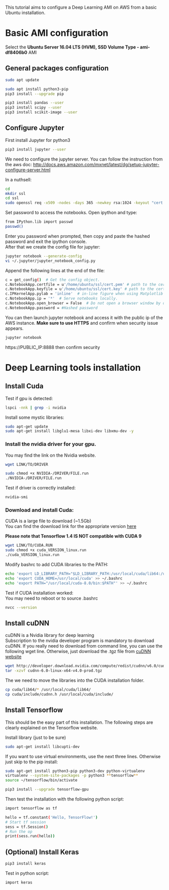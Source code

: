 This tutorial aims to configure a Deep Learning AMI on AWS from a basic Ubuntu installation.  

# Basic AMI configuration

Select the **Ubuntu Server 16.04 LTS (HVM), SSD Volume Type - ami-df8406b0** AMI

## General packages configuration
```bash
sudo apt update  

sudo apt install python3-pip  
pip3 install --upgrade pip  

pip3 install pandas --user  
pip3 install scipy --user  
pip3 install scikit-image --user  
```
## Configure Jupyter

First install Jupyter for python3  
```bash
pip3 install jupyter --user  
```
We need to configure the jupyter server. You can follow the instruction from the aws doc: http://docs.aws.amazon.com/mxnet/latest/dg/setup-jupyter-configure-server.html  

In a nuthsell:
```bash
cd
mkdir ssl
cd ssl
sudo openssl req -x509 -nodes -days 365 -newkey rsa:1024 -keyout "cert.key" -out "cert.pem" -batch
```
Set password to access the notebooks. Open ipython and type:
```bash
from IPython.lib import passwd
passwd()
```

Enter you password when prompted, then copy and paste the hashed password and exit the ipython console.  
After that we create the config file for jupyter:   
```bash
jupyter notebook --generate-config
vi ~/.jupyter/jupyter_notebook_config.py
```

Append the following lines at the end of the file:
```bash
c = get_config()  # Get the config object.
c.NotebookApp.certfile = u'/home/ubuntu/ssl/cert.pem' # path to the certificate we generated
c.NotebookApp.keyfile = u'/home/ubuntu/ssl/cert.key' # path to the certificate key we generated
c.IPKernelApp.pylab = 'inline'  # in-line figure when using Matplotlib
c.NotebookApp.ip = '*'  # Serve notebooks locally.
c.NotebookApp.open_browser = False  # Do not open a browser window by default when using notebooks.
c.NotebookApp.password = #Hashed password  
```
You can then launch jupyter notebook and access it with the public ip of the AWS instance. **Make sure to use HTTPS** and confirm when security issue appears.  
```bash
jupyter notebook
```
https://PUBLIC_IP:8888 then confirm security

# Deep Learning tools installation

## Install Cuda  

Test if gpu is detected:  
```bash
lspci -nnk | grep -i nvidia  
```
Install some mystic libraries:
```bash
sudo apt-get update  
sudo apt-get install libglu1-mesa libxi-dev libxmu-dev -y  
```
### Install the nvidia driver for your gpu.
You may find the link on the Nvidia website.  
```bash
wget LINK/TO/DRIVER  

sudo chmod +x NVIDIA-/DRIVER/FILE.run  
./NVIDIA-/DRIVER/FILE.run  
```
Test if driver is correctly installed:  
```bash
nvidia-smi  
```
### Download and install Cuda:  
CUDA is a large file to download (~1.5Gb)  
You can find the download link for the appropriate version [here](https://developer.nvidia.com/cuda-downloads)  

**Please note that Tensorflow 1.4 IS NOT compatible with CUDA 9**
```bash
wget LINK/TO/CUDA.RUN  
sudo chmod +x cuda_VERSION_linux.run  
./cuda_VERSION_linux.run  
```
Modify bashrc to add CUDA libraries to the PATH:  
```bash
echo 'export LD_LIBRARY_PATH="$LD_LIBRARY_PATH:/usr/local/cuda/lib64:/usr/local/cuda/extras/CUPTI/lib64"' >> ~/.bashrc  
echo 'export CUDA_HOME=/usr/local/cuda' >> ~/.bashrc  
echo 'export PATH="/usr/local/cuda-8.0/bin:$PATH"' >> ~/.bashrc  
```
Test if CUDA installation worked:   
You may need to reboot or to source .bashrc  
```bash
nvcc --version  
```
## Install cuDNN  
cuDNN is a Nvidia library for deep learning  
Subscription to the nvidia developer program is mandatory to download cuDNN. If you really need to download from command line, you can use the following wget line. Otherwise, just download the .tgz file from [cuDNN website](https://developer.nvidia.com/rdp/cudnn-download)  
```bash
wget http://developer.download.nvidia.com/compute/redist/cudnn/v6.0/cudnn-8.0-linux-x64-v6.0.tgz  
tar -xzvf cudnn-6.0-linux-x64-v4.0-prod.tgz  
```
The we need to move the libraries into the CUDA installation folder.  
```bash
cp cuda/lib64/* /usr/local/cuda/lib64/  
cp cuda/include/cudnn.h /usr/local/cuda/include/  
```
## Install Tensorflow

This should be the easy part of this installation. The following steps are clearly explained on the Tensorflow website.  

Install library (just to be sure)  
```bash
sudo apt-get install libcupti-dev  
```
If you want to use virtual environments, use the next three lines. Otherwise just skip to the pip install:  
```bash
sudo apt-get install python3-pip python3-dev python-virtualenv  
virtualenv --system-site-packages -p python3 **tensorflow**  
source ~/tensorflow/bin/activate  
```
```bash
pip3 install --upgrade tensorflow-gpu  
```
Then test the installation with the following python script:  
```bash
import tensorflow as tf

hello = tf.constant('Hello, TensorFlow!')
# Start tf session
sess = tf.Session()
# Run the op
print(sess.run(hello))
```
## (Optional) Install Keras  
```bash
pip3 install keras
```
Test in python script:  
```bash
import keras
```
